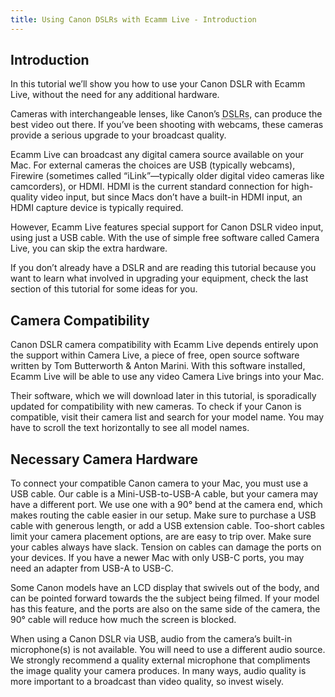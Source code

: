 ```yaml
---
title: Using Canon DSLRs with Ecamm Live - Introduction
---
```


## Introduction

In this tutorial we’ll show you how to use your  Canon DSLR with Ecamm Live, without the need for any additional hardware.

Cameras with interchangeable lenses, like Canon’s <abbr title="(Digital Single-lens Reflex)">DSLRs</abbr>, can produce the best video out there. If you’ve been shooting with webcams, these cameras provide a serious upgrade to your broadcast quality.

Ecamm Live can broadcast any digital camera source available on your Mac. For external cameras the choices are USB (typically webcams), Firewire (sometimes called “iLink”—typically older digital video cameras like camcorders), or HDMI. HDMI is the current standard connection for high-quality video input, but since Macs don’t have a built-in HDMI input, an HDMI capture device is typically required. 

However, Ecamm Live features special support for Canon DSLR video input, using just a USB cable. With the use of simple free software called Camera Live, you can skip the extra hardware.

If you don’t already have a DSLR and are reading this tutorial because you want to learn what involved in upgrading your equipment, check the last section of this tutorial for some ideas for you.

## Camera Compatibility

Canon DSLR camera compatibility with Ecamm Live depends entirely upon the support within Camera Live, a piece of free, open source software written by Tom Butterworth & Anton Marini. With this software installed, Ecamm Live will be able to use any video Camera Live brings into your Mac.

Their software, which we will download later in this tutorial, is sporadically updated for compatibility with new cameras. To check if your Canon is compatible, visit their camera list and search for your model name. You may have to scroll the text horizontally to see all model names.

## Necessary Camera Hardware

To connect your compatible Canon camera to your Mac, you must use a USB cable. Our cable is a Mini-USB-to-USB-A cable, but your camera may have a different port. We use one with a 90° bend at the camera end, which makes routing the cable easier in our setup. Make sure to purchase a USB cable with generous length, or add a USB extension cable. Too-short cables limit your camera placement options, are are easy to trip over. Make sure your cables always have slack. Tension on cables can damage the ports on your devices. If you have a newer Mac with only USB-C ports, you may need an adapter from USB-A to USB-C.

Some Canon models have an LCD display that swivels out of the body, and can be pointed forward towards the the subject being filmed. If your model has this feature, and the ports are also on the same side of the camera, the 90° cable will reduce how much the screen is blocked.

When using a Canon DSLR via USB, audio from the camera’s built-in microphone(s) is not available. You will need to use a different audio source. We strongly recommend a quality external microphone that compliments the image quality your camera produces. In many ways, audio quality is more important to a broadcast than video quality, so invest wisely.